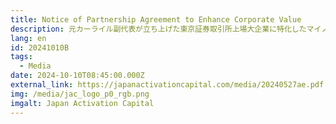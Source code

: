 ```yaml
---
title: Notice of Partnership Agreement to Enhance Corporate Value
description: 元カーライル副代表が立ち上げた東京証券取引所上場大企業に特化したマイノリティ投資ファンドの狙い
lang: en
id: 20241010B
tags:
  - Media
date: 2024-10-10T08:45:00.000Z
external_link: https://japanactivationcapital.com/media/20240527ae.pdf
img: /media/jac_logo_p0_rgb.png
imgalt: Japan Activation Capital
---
```

